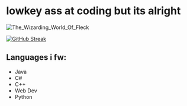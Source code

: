# lowkey ass at coding but its alright
![The_Wizarding_World_Of_Fleck](https://github.com/user-attachments/assets/000dd951-ed77-42cd-99d5-3d7d12e6a3b3)

[![GitHub Streak](https://streak-stats.demolab.com/?user=geckobees)](https://git.io/streak-stats)

## Languages i fw:
* Java
* C#
* C++
* Web Dev
* Python
